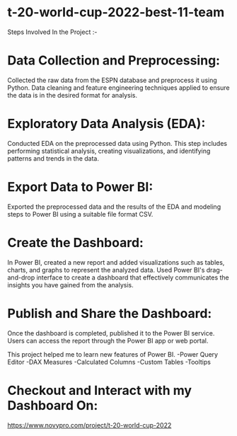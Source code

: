 # t-20-world-cup-2022-best-11-team

Steps Involved In the Project :-

# Data Collection and Preprocessing: 
Collected the raw data from the ESPN database and preprocess it using Python. Data cleaning and feature engineering techniques applied to ensure the data is in the desired format for analysis.

# Exploratory Data Analysis (EDA): 
Conducted EDA on the preprocessed data using Python. This step includes performing statistical analysis, creating visualizations, and identifying patterns and trends in the data.

# Export Data to Power BI: 
Exported the preprocessed data and the results of the EDA and modeling steps to Power BI using a suitable file format CSV.

# Create the Dashboard: 
In Power BI, created a new report and added visualizations such as tables, charts, and graphs to represent the analyzed data. Used Power BI's drag-and-drop interface to create a dashboard that effectively communicates the insights you have gained from the analysis.

# Publish and Share the Dashboard: 
Once the dashboard is completed, published it to the Power BI service. Users can access the report through the Power BI app or web portal.

This project helped me to learn new features of Power BI.
-Power Query Editor
-DAX Measures
-Calculated Columns
-Custom Tables
-Tooltips

# Checkout and Interact with my Dashboard On:
https://www.novypro.com/project/t-20-world-cup-2022
